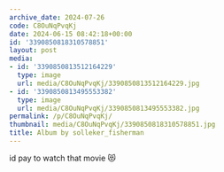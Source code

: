 ```yaml
---
archive_date: 2024-07-26
code: C8OuNqPvqKj
date: 2024-06-15 08:42:18+00:00
id: '3390850818310578851'
layout: post
media:
- id: '3390850813512164229'
  type: image
  url: media/C8OuNqPvqKj/3390850813512164229.jpg
- id: '3390850813495553382'
  type: image
  url: media/C8OuNqPvqKj/3390850813495553382.jpg
permalink: /p/C8OuNqPvqKj/
thumbnail: media/C8OuNqPvqKj/3390850818310578851.jpg
title: Album by solleker_fisherman
---
```


id pay to watch that movie 😻